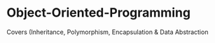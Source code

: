 # Object-Oriented-Programming
Covers (Inheritance, Polymorphism, Encapsulation &amp; Data Abstraction
